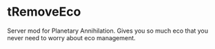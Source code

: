 tRemoveEco
==========
Server mod for Planetary Annihilation. Gives you so much eco that you never need to worry about eco management.
